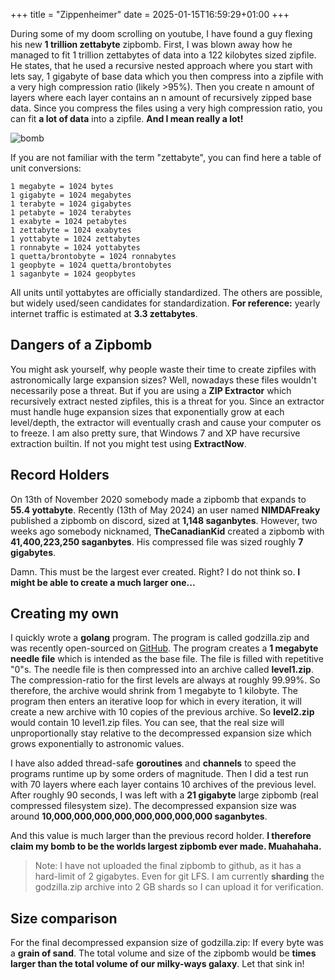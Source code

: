 +++
title = "Zippenheimer"
date = 2025-01-15T16:59:29+01:00
+++

During some of my doom scrolling on youtube, I have found a guy flexing his new **1 trillion zettabyte** zipbomb. First, I was blown away how he managed to fit 1 trillion zettabytes of data into a 122 kilobytes sized zipfile. He states, that he used a recursive nested approach where you start with lets say, 1 gigabyte of base data which you then compress into a zipfile with a very high compression ratio (likely >95%). Then you create n amount of layers where each layer contains an n amount of recursively zipped base data. Since you compress the files using a very high compression ratio, you can fit **a lot of data** into a zipfile. **And I mean really a lot!**

![bomb](/bomb.jpg)

If you are not familiar with the term "zettabyte", you can find here a table of unit conversions:

```
1 megabyte = 1024 bytes
1 gigabyte = 1024 megabytes
1 terabyte = 1024 gigabytes
1 petabyte = 1024 terabytes
1 exabyte = 1024 petabytes
1 zettabyte = 1024 exabytes
1 yottabyte = 1024 zettabytes
1 ronnabyte = 1024 yottabytes
1 quetta/brontobyte = 1024 ronnabytes
1 geopbyte = 1024 quetta/brontobytes
1 saganbyte = 1024 geopbytes
```

All units until yottabytes are officially standardized. The others are possible, but widely used/seen candidates for standardization. **For reference:** yearly internet traffic is estimated at **3.3 zettabytes**.

## Dangers of a Zipbomb

You might ask yourself, why people waste their time to create zipfiles with astronomically large expansion sizes? Well, nowadays these files wouldn't necessarily pose a threat. But if you are using a **ZIP Extractor** which recursively extract nested zipfiles, this is a threat for you. Since an extractor must handle huge expansion sizes that exponentially grow at each level/depth, the extractor will eventually crash and cause your computer os to freeze. I am also pretty sure, that Windows 7 and XP have recursive extraction builtin. If not you might test using **ExtractNow**.

## Record Holders

On 13th of November 2020 somebody made a zipbomb that expands to **55.4 yottabyte**. Recently (13th of May 2024) an user named **NIMDAFreaky** published a zipbomb on discord, sized at **1,148 saganbytes**. However, two weeks ago somebody nicknamed, **TheCanadianKid** created a zipbomb with **41,400,223,250 saganbytes**. His compressed file was sized roughly **7 gigabytes**. 

Damn. This must be the largest ever created. Right? I do not think so. **I might be able to create a much larger one...**

## Creating my own

I quickly wrote a **golang** program. The program is called godzilla.zip and was recently open-sourced on [GitHub](https://github.com/timosarkar/godzilla.zip). The program creates a **1 megabyte needle file** which is intended as the base file. The file is filled with repetitive "0"s. The needle file is then compressed into an archive called **level1.zip**. The compression-ratio for the first levels are always at roughly 99.99%. So therefore, the archive would shrink from 1 megabyte to 1 kilobyte. The program then enters an iterative loop for which in every iteration, it will create a new archive with 10 copies of the previous archive. So **level2.zip** would contain 10 level1.zip files. You can see, that the real size will unproportionally stay relative to the decompressed expansion size which grows exponentially to astronomic values. 

I have also added thread-safe **goroutines** and **channels** to speed the programs runtime up by some orders of magnitude. Then I did a test run with 70 layers where each layer contains 10 archives of the previous level. After roughly 90 seconds, I was left with a **21 gigabyte** large zipbomb (real compressed filesystem size). The decompressed expansion size was around **10,000,000,000,000,000,000,000,000 saganbytes**. 

And this value is much larger than the previous record holder. **I therefore claim my bomb to be the worlds largest zipbomb ever made. Muahahaha.**

>Note: I have not uploaded the final zipbomb to github, as it has a hard-limit of 2 gigabytes. Even for git LFS. I am currently **sharding** the godzilla.zip archive into 2 GB shards so I can upload it for verification.

## Size comparison

For the final decompressed expansion size of godzilla.zip: If every byte was a **grain of sand**. The total volume and size of the zipbomb would be **times larger than the total volume of our milky-ways galaxy**. Let that sink in!